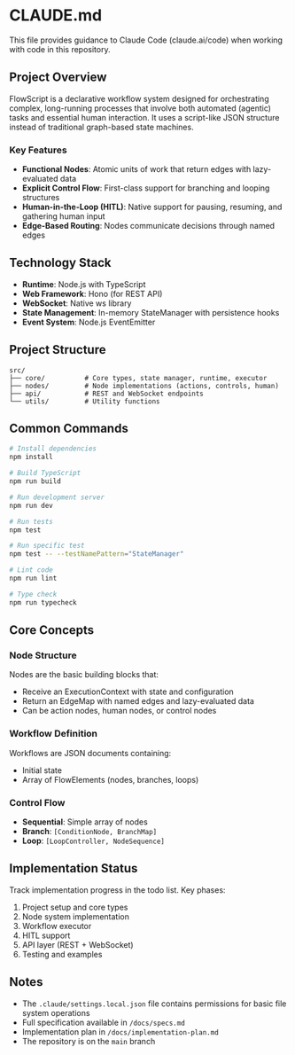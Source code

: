 # CLAUDE.md

This file provides guidance to Claude Code (claude.ai/code) when working with code in this repository.

## Project Overview

FlowScript is a declarative workflow system designed for orchestrating complex, long-running processes that involve both automated (agentic) tasks and essential human interaction. It uses a script-like JSON structure instead of traditional graph-based state machines.

### Key Features
- **Functional Nodes**: Atomic units of work that return edges with lazy-evaluated data
- **Explicit Control Flow**: First-class support for branching and looping structures
- **Human-in-the-Loop (HITL)**: Native support for pausing, resuming, and gathering human input
- **Edge-Based Routing**: Nodes communicate decisions through named edges

## Technology Stack

- **Runtime**: Node.js with TypeScript
- **Web Framework**: Hono (for REST API)
- **WebSocket**: Native ws library
- **State Management**: In-memory StateManager with persistence hooks
- **Event System**: Node.js EventEmitter

## Project Structure

```
src/
├── core/          # Core types, state manager, runtime, executor
├── nodes/         # Node implementations (actions, controls, human)
├── api/           # REST and WebSocket endpoints
└── utils/         # Utility functions
```

## Common Commands

```bash
# Install dependencies
npm install

# Build TypeScript
npm run build

# Run development server
npm run dev

# Run tests
npm test

# Run specific test
npm test -- --testNamePattern="StateManager"

# Lint code
npm run lint

# Type check
npm run typecheck
```

## Core Concepts

### Node Structure
Nodes are the basic building blocks that:
- Receive an ExecutionContext with state and configuration
- Return an EdgeMap with named edges and lazy-evaluated data
- Can be action nodes, human nodes, or control nodes

### Workflow Definition
Workflows are JSON documents containing:
- Initial state
- Array of FlowElements (nodes, branches, loops)

### Control Flow
- **Sequential**: Simple array of nodes
- **Branch**: `[ConditionNode, BranchMap]`
- **Loop**: `[LoopController, NodeSequence]`

## Implementation Status

Track implementation progress in the todo list. Key phases:
1. Project setup and core types
2. Node system implementation
3. Workflow executor
4. HITL support
5. API layer (REST + WebSocket)
6. Testing and examples

## Notes

- The `.claude/settings.local.json` file contains permissions for basic file system operations
- Full specification available in `/docs/specs.md`
- Implementation plan in `/docs/implementation-plan.md`
- The repository is on the `main` branch